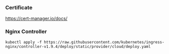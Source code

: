 ### Certificate
https://cert-manager.io/docs/



### Nginx Controller

```shell
kubectl apply -f https://raw.githubusercontent.com/kubernetes/ingress-nginx/controller-v1.9.4/deploy/static/provider/cloud/deploy.yaml
```